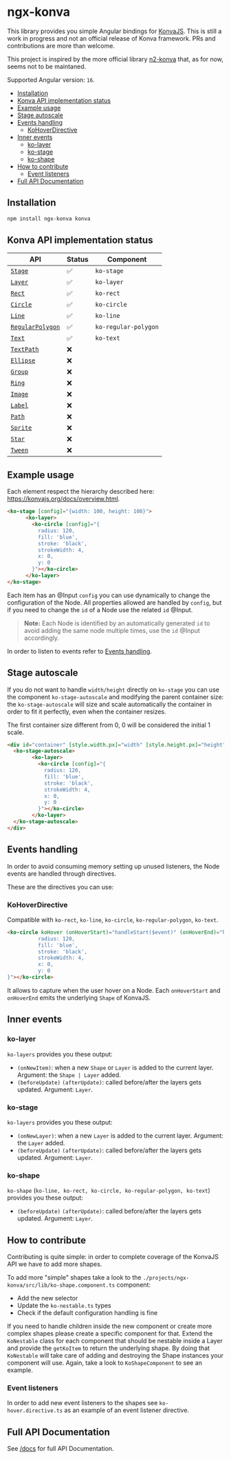 # ngx-konva

This library provides you simple Angular bindings for [KonvaJS](https://konvajs.org/). This is still a work in progress and not an official release of Konva framework. PRs and contributions are more than welcome.

This project is inspired by the more official library [n2-konva](https://github.com/konvajs/ng2-konva) that, as for now, seems not to be maintaned.

Supported Angular version: `16`.

- [Installation](#installation)
- [Konva API implementation status](#konva-api-implementation-status)
- [Example usage](#example-usage)
- [Stage autoscale](#stage-autoscale)
- [Events handling](#events-handling)
  - [KoHoverDirective](#kohoverdirective)
- [Inner events](#inner-events)
  - [ko-layer](#ko-layer)
  - [ko-stage](#ko-stage)
  - [ko-shape](#ko-shape)
- [How to contribute](#how-to-contribute)
  - [Event listeners](#event-listeners)
- [Full API Documentation](#full-api-documentation)

## Installation

```bash
npm install ngx-konva konva
```

## Konva API implementation status

| API                                                                        | Status | Component            |
| -------------------------------------------------------------------------- | ------ | -------------------- |
| [`Stage`](https://konvajs.org/api/Konva.Stage.html#main)                   | ✅      | `ko-stage`           |
| [`Layer`](https://konvajs.org/api/Konva.Layer.html#main)                   | ✅      | `ko-layer`           |
| [`Rect`](https://konvajs.org/api/Konva.Rect.html#main)                     | ✅      | `ko-rect`            |
| [`Circle`](https://konvajs.org/api/Konva.Circle.html#main)                 | ✅      | `ko-circle`          |
| [`Line`](https://konvajs.org/api/Konva.Line.html#main)                     | ✅      | `ko-line`            |
| [`RegularPolygon`](https://konvajs.org/api/Konva.RegularPolygon.html#main) | ✅      | `ko-regular-polygon` |
| [`Text`](https://konvajs.org/api/Konva.Text.html#main)                     | ✅      | `ko-text`            |
| [`TextPath`](https://konvajs.org/api/Konva.TextPath.html#main)             | ❌      |                      |
| [`Ellipse`](https://konvajs.org/api/Konva.Ellipse.html#main)               | ❌      |                      |
| [`Group`](https://konvajs.org/api/Konva.Group.html#main)                   | ❌      |                      |
| [`Ring`](https://konvajs.org/api/Konva.Ring.html#main)                     | ❌      |                      |
| [`Image`](https://konvajs.org/api/Konva.Image.html#main)                   | ❌      |                      |
| [`Label`](https://konvajs.org/api/Konva.Label.html#main)                   | ❌      |                      |
| [`Path`](https://konvajs.org/api/Konva.Path.html#main)                     | ❌      |                      |
| [`Sprite`](https://konvajs.org/api/Konva.Sprite.html#main)                 | ❌      |                      |
| [`Star`](https://konvajs.org/api/Konva.Star.html#main)                     | ❌      |                      |
| [`Tween`](https://konvajs.org/api/Konva.Tween.html#main)                   | ❌      |                      |

## Example usage

Each element respect the hierarchy described here: https://konvajs.org/docs/overview.html.

```html
<ko-stage [config]="{width: 100, height: 100}">
      <ko-layer>
        <ko-circle [config]="{ 
          radius: 120,
          fill: 'blue',
          stroke: 'black',
          strokeWidth: 4,
          x: 0,
          y: 0
        }"></ko-circle>
      </ko-layer>
</ko-stage>
```

Each item has an @Input `config` you can use dynamically to change the configuration of the Node.
All properties allowed are handled by `config`, but if you need to change the `id` of a Node use the related `id` @Input.

> **Note:** Each Node is identified by an automatically generated `id` to avoid adding the same node multiple times, use the `id` @Input accordingly.

In order to listen to events refer to [Events handling](#events-handling).

## Stage autoscale

If you do not want to handle `width/height` directly on `ko-stage` you can use the component `ko-stage-autoscale` and modifying the parent container size: the `ko-stage-autoscale` will size and scale automatically the container in order to fit it perfectly, even when the container resizes.

The first container size different from 0, 0 will be considered the initial 1 scale.

```html
<div id="container" [style.width.px]="width" [style.height.px]="height">
  <ko-stage-autoscale>
        <ko-layer>
          <ko-circle [config]="{ 
            radius: 120,
            fill: 'blue',
            stroke: 'black',
            strokeWidth: 4,
            x: 0,
            y: 0
          }"></ko-circle>
        </ko-layer>
  </ko-stage-autoscale>
</div>
```

## Events handling

In order to avoid consuming memory setting up unused listeners, the Node events are handled through directives.

These are the directives you can use:

### KoHoverDirective

Compatible with `ko-rect`, `ko-line`, `ko-circle`, `ko-regular-polygon`, `ko-text`.

```html
<ko-circle koHover (onHoverStart)="handleStart($event)" (onHoverEnd)="handleEnd($event)" [config]="{ 
          radius: 120,
          fill: 'blue',
          stroke: 'black',
          strokeWidth: 4,
          x: 0,
          y: 0
}"></ko-circle>
```

It allows to capture when the user hover on a Node. Each `onHoverStart` and `onHoverEnd` emits the underlying `Shape` of KonvaJS.

## Inner events

### ko-layer

`ko-layers` provides you these output:

- `(onNewItem)`: when a new `Shape` or `Layer` is added to the current layer. Argument: the `Shape | Layer` added.
- `(beforeUpdate)` `(afterUpdate)`: called before/after the layers gets updated. Argument: `Layer`.

### ko-stage

`ko-layers` provides you these output:

- `(onNewLayer)`: when a new `Layer` is added to the current layer. Argument: the `Layer` added.
- `(beforeUpdate)` `(afterUpdate)`: called before/after the layers gets updated. Argument: `Layer`.

### ko-shape

`ko-shape` (`ko-line, ko-rect, ko-circle, ko-regular-polygon, ko-text`) provides you these output:

- `(beforeUpdate)` `(afterUpdate)`: called before/after the layers gets updated. Argument: `Layer`.

## How to contribute

Contributing is quite simple: in order to complete coverage of the KonvaJS API we have to add more shapes.

To add more "simple" shapes take a look to the `./projects/ngx-konva/src/lib/ko-shape.component.ts` component:

- Add the new selector
- Update the `ko-nestable.ts` types
- Check if the default configuration handling is fine

If you need to handle children inside the new component or create more complex shapes please create a specific component for that. Extend the `KoNestable` class for each component that should be nestable inside a Layer and provide the `getKoItem` to return the underlying shape. By doing that `KoNestable` will take care of adding and destroying the Shape instances your component will use. Again, take a look to `KoShapeComponent` to see an example.

### Event listeners

In order to add new event listeners to the shapes see `ko-hover.directive.ts` as an example of an event listener directive.

## Full API Documentation

See [/docs](https://github.com/giovanni-bertoncelli/ngx-konva/tree/main/docs) for full API Documentation.